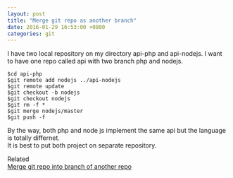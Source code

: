 ```yaml
---
layout: post
title: "Merge git repo as another branch"
date: 2016-01-29 16:53:00 +0800 
categories: git
---
```


I have two local repository on my directory api-php and api-nodejs.
I want to have one repo called api with two branch php and nodejs. 

    $cd api-php
    $git remote add nodejs ../api-nodejs
    $git remote update
    $git checkout -b nodejs
    $git checkout nodejs
    $git rm -f *
    $git merge nodejs/master 
    $git push -f


By the way, both php and node js implement the same api but the language is totally differnet.  
It is best to put both project on separate repository.


Related  
[Merge git repo into branch of another repo](http://stackoverflow.com/questions/21353656/merge-git-repo-into-branch-of-another-repo)
